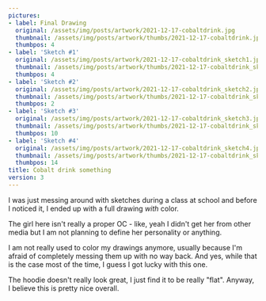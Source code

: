 ```yaml
---
pictures:
- label: Final Drawing
  original: /assets/img/posts/artwork/2021-12-17-cobaltdrink.jpg
  thumbnail: /assets/img/posts/artwork/thumbs/2021-12-17-cobaltdrink.jpg
  thumbpos: 4
- label: 'Sketch #1'
  original: /assets/img/posts/artwork/2021-12-17-cobaltdrink_sketch1.jpg
  thumbnail: /assets/img/posts/artwork/thumbs/2021-12-17-cobaltdrink_sketch1.jpg
  thumbpos: 4
- label: 'Sketch #2'
  original: /assets/img/posts/artwork/2021-12-17-cobaltdrink_sketch2.jpg
  thumbnail: /assets/img/posts/artwork/thumbs/2021-12-17-cobaltdrink_sketch2.jpg
  thumbpos: 2
- label: 'Sketch #3'
  original: /assets/img/posts/artwork/2021-12-17-cobaltdrink_sketch3.jpg
  thumbnail: /assets/img/posts/artwork/thumbs/2021-12-17-cobaltdrink_sketch3.jpg
  thumbpos: 10
- label: 'Sketch #4'
  original: /assets/img/posts/artwork/2021-12-17-cobaltdrink_sketch4.jpg
  thumbnail: /assets/img/posts/artwork/thumbs/2021-12-17-cobaltdrink_sketch4.jpg
  thumbpos: 14
title: Cobalt drink something
version: 3
---
```

I was just messing around with sketches during a class at school and before I noticed it, I ended up with a full drawing *with* color.

The girl here isn't really a proper OC - like, yeah I didn't get her from other media but I am not planning to define her personality or anything.

I am not really used to color my drawings anymore, usually because I'm afraid of completely messing them up with no way back. And yes, while that is the case most of the time, I guess I got lucky with this one.

The hoodie doesn't really look great, I just find it to be really "flat". Anyway, I believe this is pretty nice overall.
